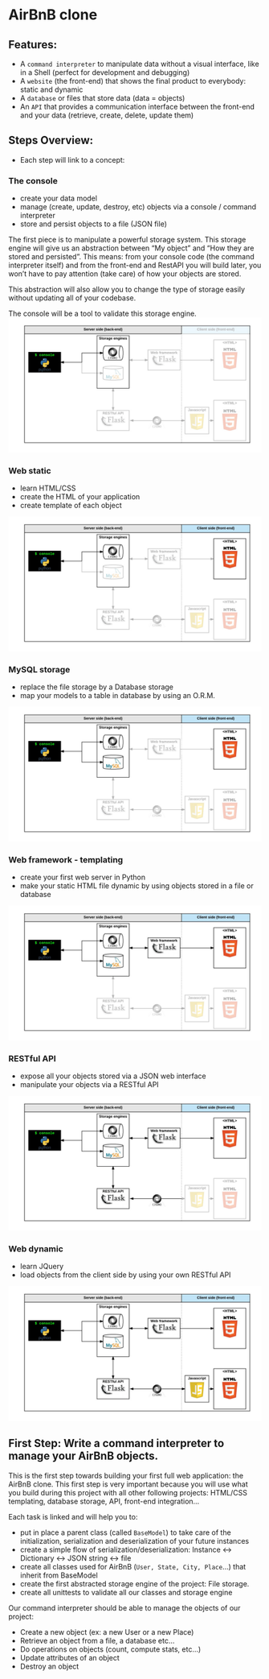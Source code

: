 # AirBnB clone
## Features:
- A ```command interpreter``` to manipulate data without a visual interface, like in a Shell (perfect for development and debugging)
- A ```website``` (the front-end) that shows the final product to everybody: static and dynamic
- A ```database``` or files that store data (data = objects)
- An ```API``` that provides a communication interface between the front-end and your data (retrieve, create, delete, update them)

## Steps Overview:
- Each step will link to a concept:
### The console

- create your data model
- manage (create, update, destroy, etc) objects via a console / command interpreter
- store and persist objects to a file (JSON file)

The first piece is to manipulate a powerful storage system. This storage engine will give us an abstraction between “My object” and “How they are stored and persisted”. This means: from your console code (the command interpreter itself) and from the front-end and RestAPI you will build later, you won’t have to pay attention (take care) of how your objects are stored.

This abstraction will also allow you to change the type of storage easily without updating all of your codebase.

The console will be a tool to validate this storage engine.
<img src = "img/815046647d23428a14ca.png">

### Web static
- learn HTML/CSS
- create the HTML of your application
- create template of each object
<img src = "img/87c01524ada6080f40fc.png">

### MySQL storage
- replace the file storage by a Database storage
- map your models to a table in database by using an O.R.M.
<img src = "img/5284383714459fa68841.png">

### Web framework - templating
- create your first web server in Python
- make your static HTML file dynamic by using objects stored in a file or database
<img src = "img/cb778ec8a13acecb53ef.png">

### RESTful API
- expose all your objects stored via a JSON web interface
- manipulate your objects via a RESTful API
<img src = "img/06fccc41df40ab8f9d49.png">

### Web dynamic
- learn JQuery
- load objects from the client side by using your own RESTful API
<img src = "img/d2d06462824fab5846f3.png">

## First Step: Write a command interpreter to manage your AirBnB objects.
This is the first step towards building your first full web application: the AirBnB clone. This first step is very important because you will use what you build during this project with all other following projects: HTML/CSS templating, database storage, API, front-end integration…

Each task is linked and will help you to:

- put in place a parent class (called ```BaseModel```) to take care of the initialization, serialization and deserialization of your future instances
- create a simple flow of serialization/deserialization: Instance <-> Dictionary <-> JSON string <-> file
- create all classes used for AirBnB (```User, State, City, Place```…) that inherit from BaseModel
- create the first abstracted storage engine of the project: File storage.
- create all unittests to validate all our classes and storage engine

Our command interpreter should be able to manage the objects of our project:

- Create a new object (ex: a new User or a new Place)
- Retrieve an object from a file, a database etc…
- Do operations on objects (count, compute stats, etc…)
- Update attributes of an object
- Destroy an object
